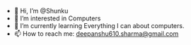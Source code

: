 - 👋 Hi, I’m @Shunku
- 👀 I’m interested in Computers
- 🌱 I’m currently learning Everything I can about computers.
- 📫 How to reach me: deepanshu610.sharma@gmail.com

<!---
shunkubytes/shunkubytes is a ✨ special ✨ repository because its `README.md` (this file) appears on your GitHub profile.
You can click the Preview link to take a look at your changes.
--->
